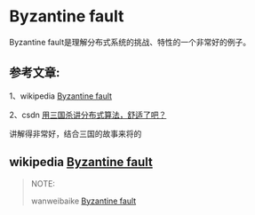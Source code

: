 # Byzantine fault 

Byzantine fault是理解分布式系统的挑战、特性的一个非常好的例子。

## 参考文章:

1、wikipedia [Byzantine fault](https://en.wikipedia.org/wiki/Byzantine_fault)

2、csdn [用三国杀讲分布式算法，舒适了吧？](https://blog.csdn.net/jackson0714/article/details/111026836?spm=1001.2014.3001.5501)

讲解得非常好，结合三国的故事来将的

## wikipedia [Byzantine fault](https://en.wikipedia.org/wiki/Byzantine_fault)

> NOTE: 
>
> wanweibaike [Byzantine fault](https://en.wanweibaike.com/wiki-Byzantine%20Fault%20Tolerance) 

